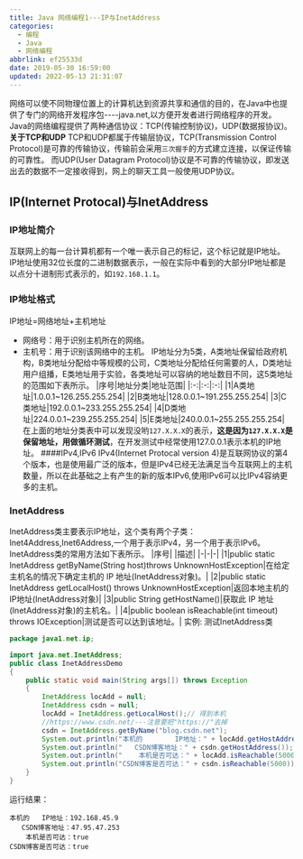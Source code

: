 ```yaml
---
title: Java 网络编程1---IP与InetAddress
categories:
  - 编程
  - Java
  - 网络编程
abbrlink: ef25533d
date: 2019-05-30 16:59:00
updated: 2022-05-13 21:31:07
---
```

网络可以使不同物理位置上的计算机达到资源共享和通信的目的，在Java中也提供了专门的网络开发程序包----java.net,以方便开发者进行网络程序的开发。
Java的网络编程提供了两种通信协议：TCP(传输控制协议)，UDP(数据报协议)。
**关于TCP和UDP**
TCP和UDP都属于传输层协议，TCP(Transmission Control Protocol)是可靠的传输协议，传输前会采用`三次握手`的方式建立连接，以保证传输的可靠性。
而UDP(User Datagram Protocol)协议是不可靠的传输协议，即发送出去的数据不一定接收得到，网上的聊天工具一般使用UDP协议。
## IP(Internet Protocal)与InetAddress
### IP地址简介
互联网上的每一台计算机都有一个唯一表示自己的标记，这个标记就是IP地址。
IP地址使用32位长度的二进制数据表示，一般在实际中看到的大部分IP地址都是以点分十进制形式表示的，如`192.168.1.1`。
### IP地址格式
IP地址=网络地址+主机地址

 - 网络号：用于识别主机所在的网络。
 - 主机号：用于识别该网络中的主机。
 IP地址分为5类，A类地址保留给政府机构，B类地址分配给中等规模的公司，C类地址分配给任何需要的人，D类地址用户组播，E类地址用于实验，各类地址可以容纳的地址数目不同，这5类地址的范围如下表所示。
|序号|地址分类|地址范围|
|:-:|:-:|:-:|
|1|A类地址|1.0.0.1~126.255.255.254|
|2|B类地址|128.0.0.1~191.255.255.254|
|3|C类地址|192.0.0.1~233.255.255.254|
|4|D类地址|224.0.0.1~239.255.255.254|
|5|E类地址|240.0.0.1~255.255.255.254|
在上面的地址分类表中可以发现没哟`127.X.X.X`的表示，**这是因为`127.X.X.X`是保留地址，用做循环测试**，在开发测试中经常使用127.0.0.1表示本机的IP地址。
####IPv4,IPv6
IPv4(Internet Protocal version 4)是互联网协议的第4个版本，也是使用最广泛的版本，但是IPv4已经无法满足当今互联网上的主机数量，所以在此基础之上有产生的新的版本IPv6,使用IPv6可以比IPv4容纳更多的主机。
### InetAddress
InetAddress类主要表示IP地址，这个类有两个子类：Inet4Address,Inet6Address,一个用于表示IPv4，另一个用于表示IPv6。InetAddress类的常用方法如下表所示。
|序号| |描述|
|-|-|-|
|1|public static InetAddress getByName(String host)throws UnknownHostException|在给定主机名的情况下确定主机的 IP 地址(InetAddress对象)。|
|2|public static InetAddress getLocalHost() throws UnknownHostException|返回本地主机的IP地址(InetAddress对象)|
|3|public String getHostName()|获取此 IP 地址(InetAddress对象)的主机名。|
|4|public boolean isReachable(int timeout) throws IOException|测试是否可以达到该地址。|
实例: 测试InetAddress类

```java
package java1.net.ip;

import java.net.InetAddress;
public class InetAddressDemo
{
	public static void main(String args[]) throws Exception
	{	
		InetAddress locAdd = null;
		InetAddress csdn = null;
		locAdd = InetAddress.getLocalHost();// 得到本机
		//https://www.csdn.net/---注意要把"https://"去掉
		csdn = InetAddress.getByName("blog.csdn.net");
		System.out.println("本机的        IP地址：" + locAdd.getHostAddress());
		System.out.println("   CSDN博客地址：" + csdn.getHostAddress());
		System.out.println("    本机是否可达：" + locAdd.isReachable(5000));
		System.out.println("CSDN博客是否可达：" + csdn.isReachable(5000));
	}
}
```
运行结果：

```
本机的   IP地址：192.168.45.9
   CSDN博客地址：47.95.47.253
    本机是否可达：true
CSDN博客是否可达：true

```
